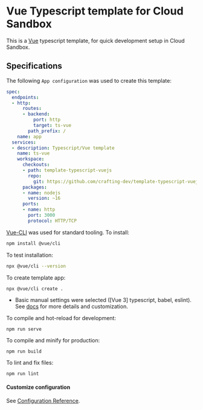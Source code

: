 # Vue Typescript template for Cloud Sandbox

This is a [Vue](https://vuejs.org/) typescript template, for quick development setup in Cloud Sandbox.

## Specifications

The following `App configuration` was used to create this template:

```yaml
spec:
  endpoints:
  - http:
      routes:
      - backend:
          port: http
          target: ts-vue
        path_prefix: /
    name: app
  services:
  - description: Typescript/Vue template
    name: ts-vue
    workspace:
      checkouts:
      - path: template-typescript-vuejs
        repo:
          git: https://github.com/crafting-dev/template-typescript-vuejs.git
      packages:
      - name: nodejs
        version: ~16
      ports:
      - name: http
        port: 3000
        protocol: HTTP/TCP
```

[Vue-CLI](https://cli.vuejs.org/) was used for standard tooling. To install:

```bash
npm install @vue/cli
```

To test installation:

```bash
npx @vue/cli --version
```

To create template app:
```bash
npx @vue/cli create .
```

* Basic manual settings were selected ([Vue 3] typescript, babel, eslint). See [docs](https://cli.vuejs.org/guide/creating-a-project.html#vue-create) for more details and customization.

To compile and hot-reload for development:
```
npm run serve
```

To compile and minify for production:
```
npm run build
```

To lint and fix files:
```
npm run lint
```

#### Customize configuration
See [Configuration Reference](https://cli.vuejs.org/config/).